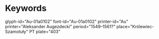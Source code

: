 # Keywords
glyph-id="Au-01a0102"
font-id="Au-01a0102"
printer-id="Au"
printer="Aleksander Augezdecki"
period="1549–1561?"
place="Królewiec-Szamotuły"
PT plate="403"
